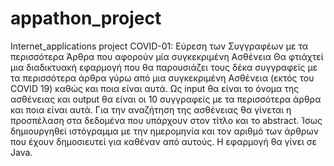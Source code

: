 # appathon_project
Internet_applications project COVID-01: Εύρεση των Συγγραφέων με τα περισσότερα Άρθρα που αφορούν μία συγκεκριμένη Ασθένεια
Θα φτιάχτεί μια διαδικτυακή εφαρμογή που θα  παρουσιάζει τους δέκα συγγραφείς με τα περισσότερα άρθρα γύρω από μια συγκεκριμένη Ασθένεια (εκτός του COVID 19) καθώς και ποια είναι αυτά. 
Ως input θα είναι το όνομα της ασθένειας και output θα είναι οι 10 συγγραφείς με τα περισσότερα άρθρα και ποια είναι αυτά. Για την αναζήτηση της ασθένειας θα γίνεται η προσπέλαση στα δεδομένα που υπάρχουν στον τίτλο και το abstract. Ίσως δημιουργηθεί ιστόγραμμα με την ημερομηνία και τον αριθμό των άρθρων που έχουν δημοσιευτεί για καθέναν από αυτούς.
Η εφαρμογή θα γίνει σε Java.
